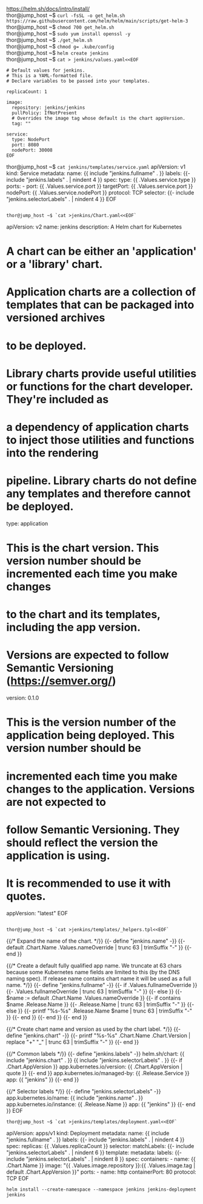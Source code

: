 https://helm.sh/docs/intro/install/  
thor@jump_host ~$ `curl -fsSL -o get_helm.sh https://raw.githubusercontent.com/helm/helm/main/scripts/get-helm-3`  
thor@jump_host ~$ `chmod 700 get_helm.sh`  
thor@jump_host ~$ `sudo yum install openssl -y`  
thor@jump_host ~$ `./get_helm.sh`  
thor@jump_host ~$ `chmod g= .kube/config`  
thor@jump_host ~$ `helm create jenkins`  
thor@jump_host ~$ `cat > jenkins/values.yaml<<EOF`  
```
# Default values for jenkins.
# This is a YAML-formatted file.
# Declare variables to be passed into your templates.

replicaCount: 1

image:
  repository: jenkins/jenkins
  pullPolicy: IfNotPresent
  # Overrides the image tag whose default is the chart appVersion.
  tag: ""

service:
  type: NodePort
  port: 8080
  nodePort: 30008
EOF
```
thor@jump_host ~$ `cat jenkins/templates/service.yaml` 
apiVersion: v1
kind: Service
metadata:
  name: {{ include "jenkins.fullname" . }}
  labels:
    {{- include "jenkins.labels" . | nindent 4 }}
spec:
  type: {{ .Values.service.type }}
  ports:
    - port: {{ .Values.service.port }}
      targetPort: {{ .Values.service.port }}
      nodePort: {{ .Values.service.nodePort }}
      protocol: TCP
  selector:
    {{- include "jenkins.selectorLabels" . | nindent 4 }}
EOF
```

thor@jump_host ~$ `cat >jenkins/Chart.yaml<<EOF`
```
apiVersion: v2
name: jenkins
description: A Helm chart for Kubernetes

# A chart can be either an 'application' or a 'library' chart.
#
# Application charts are a collection of templates that can be packaged into versioned archives
# to be deployed.
#
# Library charts provide useful utilities or functions for the chart developer. They're included as
# a dependency of application charts to inject those utilities and functions into the rendering
# pipeline. Library charts do not define any templates and therefore cannot be deployed.
type: application

# This is the chart version. This version number should be incremented each time you make changes
# to the chart and its templates, including the app version.
# Versions are expected to follow Semantic Versioning (https://semver.org/)
version: 0.1.0

# This is the version number of the application being deployed. This version number should be
# incremented each time you make changes to the application. Versions are not expected to
# follow Semantic Versioning. They should reflect the version the application is using.
# It is recommended to use it with quotes.
appVersion: "latest"
EOF
```

thor@jump_host ~$ `cat >jenkins/templates/_helpers.tpl<<EOF`
```
{{/*
Expand the name of the chart.
*/}}
{{- define "jenkins.name" -}}
{{- default .Chart.Name .Values.nameOverride | trunc 63 | trimSuffix "-" }}
{{- end }}

{{/*
Create a default fully qualified app name.
We truncate at 63 chars because some Kubernetes name fields are limited to this (by the DNS naming spec).
If release name contains chart name it will be used as a full name.
*/}}
{{- define "jenkins.fullname" -}}
{{- if .Values.fullnameOverride }}
{{- .Values.fullnameOverride | trunc 63 | trimSuffix "-" }}
{{- else }}
{{- \$name := default .Chart.Name .Values.nameOverride }}
{{- if contains \$name .Release.Name }}
{{- .Release.Name | trunc 63 | trimSuffix "-" }}
{{- else }}
{{- printf "%s-%s" .Release.Name \$name | trunc 63 | trimSuffix "-" }}
{{- end }}
{{- end }}
{{- end }}

{{/*
Create chart name and version as used by the chart label.
*/}}
{{- define "jenkins.chart" -}}
{{- printf "%s-%s" .Chart.Name .Chart.Version | replace "+" "_" | trunc 63 | trimSuffix "-" }}
{{- end }}

{{/*
Common labels
*/}}
{{- define "jenkins.labels" -}}
helm.sh/chart: {{ include "jenkins.chart" . }}
{{ include "jenkins.selectorLabels" . }}
{{- if .Chart.AppVersion }}
app.kubernetes.io/version: {{ .Chart.AppVersion | quote }}
{{- end }}
app.kubernetes.io/managed-by: {{ .Release.Service }}
app: {{ "jenkins" }}
{{- end }}

{{/*
Selector labels
*/}}
{{- define "jenkins.selectorLabels" -}}
app.kubernetes.io/name: {{ include "jenkins.name" . }}
app.kubernetes.io/instance: {{ .Release.Name }}
app: {{ "jenkins" }}
{{- end }}
EOF
```
thor@jump_host ~$ `cat >jenkins/templates/deployment.yaml<<EOF`
```
apiVersion: apps/v1
kind: Deployment
metadata:
  name: {{ include "jenkins.fullname" . }}
  labels:
    {{- include "jenkins.labels" . | nindent 4 }}
spec:
  replicas: {{ .Values.replicaCount }}
  selector:
    matchLabels:
      {{- include "jenkins.selectorLabels" . | nindent 6 }}
  template:
    metadata:
      labels:
        {{- include "jenkins.selectorLabels" . | nindent 8 }}
    spec:
      containers:
        - name: {{ .Chart.Name }}
          image: "{{ .Values.image.repository }}:{{ .Values.image.tag | default .Chart.AppVersion }}"
          ports:
            - name: http
              containerPort: 80
              protocol: TCP
EOF
```
helm install --create-namespace --namespace jenkins jenkins-deployment jenkins

